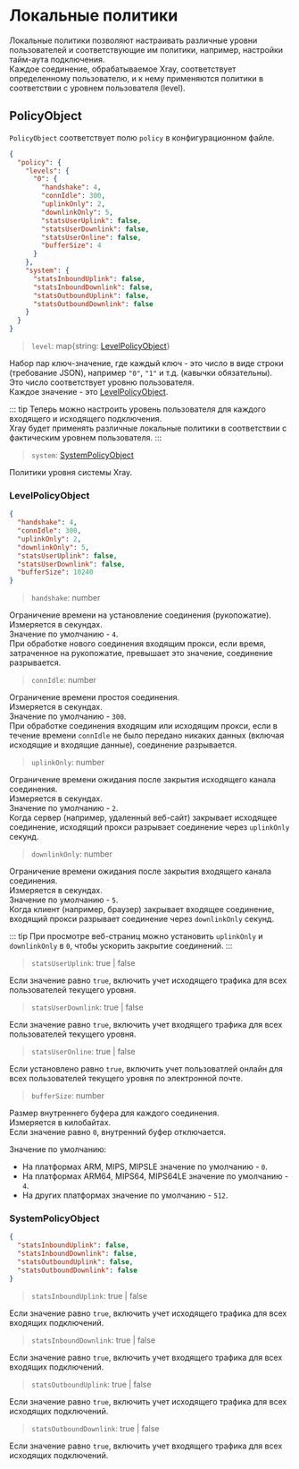 # Локальные политики

Локальные политики позволяют настраивать различные уровни пользователей и соответствующие им политики, например, настройки тайм-аута подключения.  
Каждое соединение, обрабатываемое Xray, соответствует определенному пользователю, и к нему применяются политики в соответствии с уровнем пользователя (level).

## PolicyObject

`PolicyObject` соответствует полю `policy` в конфигурационном файле.

```json
{
  "policy": {
    "levels": {
      "0": {
        "handshake": 4,
        "connIdle": 300,
        "uplinkOnly": 2,
        "downlinkOnly": 5,
        "statsUserUplink": false,
        "statsUserDownlink": false,
        "statsUserOnline": false,
        "bufferSize": 4
      }
    },
    "system": {
      "statsInboundUplink": false,
      "statsInboundDownlink": false,
      "statsOutboundUplink": false,
      "statsOutboundDownlink": false
    }
  }
}
```

> `level`: map{string: [LevelPolicyObject](#levelpolicyobject)}

Набор пар ключ-значение, где каждый ключ - это число в виде строки (требование JSON), например `"0"`, `"1"` и т.д. (кавычки обязательны).  
Это число соответствует уровню пользователя.  
Каждое значение - это [LevelPolicyObject](#levelpolicyobject).

::: tip
Теперь можно настроить уровень пользователя для каждого входящего и исходящего подключения.  
Xray будет применять различные локальные политики в соответствии с фактическим уровнем пользователя.
:::

> `system`: [SystemPolicyObject](#systempolicyobject)

Политики уровня системы Xray.

### LevelPolicyObject

```json
{
  "handshake": 4,
  "connIdle": 300,
  "uplinkOnly": 2,
  "downlinkOnly": 5,
  "statsUserUplink": false,
  "statsUserDownlink": false,
  "bufferSize": 10240
}
```

> `handshake`: number

Ограничение времени на установление соединения (рукопожатие).  
Измеряется в секундах.  
Значение по умолчанию - `4`.  
При обработке нового соединения входящим прокси, если время, затраченное на рукопожатие, превышает это значение, соединение разрывается.

> `connIdle`: number

Ограничение времени простоя соединения.  
Измеряется в секундах.  
Значение по умолчанию - `300`.  
При обработке соединения входящим или исходящим прокси, если в течение времени `connIdle` не было передано никаких данных (включая исходящие и входящие данные), соединение разрывается.

> `uplinkOnly`: number

Ограничение времени ожидания после закрытия исходящего канала соединения.  
Измеряется в секундах.  
Значение по умолчанию - `2`.  
Когда сервер (например, удаленный веб-сайт) закрывает исходящее соединение, исходящий прокси разрывает соединение через `uplinkOnly` секунд.

> `downlinkOnly`: number

Ограничение времени ожидания после закрытия входящего канала соединения.  
Измеряется в секундах.  
Значение по умолчанию - `5`.  
Когда клиент (например, браузер) закрывает входящее соединение, входящий прокси разрывает соединение через `downlinkOnly` секунд.

::: tip
При просмотре веб-страниц можно установить `uplinkOnly` и `downlinkOnly` в `0`, чтобы ускорить закрытие соединений.
:::

> `statsUserUplink`: true | false

Если значение равно `true`, включить учет исходящего трафика для всех пользователей текущего уровня.

> `statsUserDownlink`: true | false

Если значение равно `true`, включить учет входящего трафика для всех пользователей текущего уровня.

> `statsUserOnline`: true | false

Если установлено равно `true`, включить учет пользоватлей онлайн для всех пользователей текущего уровня по электронной почте.

> `bufferSize`: number

Размер внутреннего буфера для каждого соединения.  
Измеряется в килобайтах.  
Если значение равно `0`, внутренний буфер отключается.

Значение по умолчанию:

- На платформах ARM, MIPS, MIPSLE значение по умолчанию - `0`.
- На платформах ARM64, MIPS64, MIPS64LE значение по умолчанию - `4`.
- На других платформах значение по умолчанию - `512`.

### SystemPolicyObject

```json
{
  "statsInboundUplink": false,
  "statsInboundDownlink": false,
  "statsOutboundUplink": false,
  "statsOutboundDownlink": false
}
```

> `statsInboundUplink`: true | false

Если значение равно `true`, включить учет исходящего трафика для всех входящих подключений.

> `statsInboundDownlink`: true | false

Если значение равно `true`, включить учет входящего трафика для всех входящих подключений.

> `statsOutboundUplink`: true | false

Если значение равно `true`, включить учет исходящего трафика для всех исходящих подключений.

> `statsOutboundDownlink`: true | false

Если значение равно `true`, включить учет входящего трафика для всех исходящих подключений.




